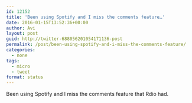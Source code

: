 ```yaml
---
id: 12152
title: 'Been using Spotify and I miss the comments feature…'
date: 2016-01-15T13:52:36+00:00
author: Avi
layout: post
guid: http://twitter-688056201054171136-post
permalink: /post/been-using-spotify-and-i-miss-the-comments-feature/
categories:
  - none
tags:
  - micro
  - tweet
format: status
---
```

Been using Spotify and I miss the comments feature that Rdio had.